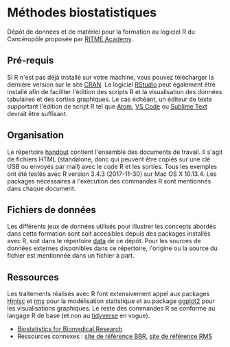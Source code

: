 # Méthodes biostatistiques

Dépôt de données et de matériel pour la formation au logiciel R du Cancéropôle proposée par [RITME Academy](http://www.ritme.com).

## Pré-requis

Si R n'est pas déjà installé sur votre machine, vous pouvez télécharger la dernière version sur le site [CRAN](http://cran.r-project.org). Le logiciel [RStudio](http://www.rstudio.com) peut également être installé afin de faciliter l'édition des scripts R et la visualisation des données tabulaires et des sorties graphiques. Le cas échéant, un éditeur de texte supportant l'édition de script R tel que [Atom](https://atom.io), [VS Code](https://code.visualstudio.com) ou [Sublime Text](https://www.sublimetext.com) devrait être suffisant.

## Organisation

Le répertoire [handout](https://bitbucket.org/chlalanne/rstats-canceropole/src/master/handout/) contient l'ensemble des documents de travail. Il s'agit de fichiers HTML (standalone, donc qui peuvent être copiés sur une clé USB ou envoyés par mail) avec le code R et les sorties. Tous les exemples ont été testés avec R version 3.4.3 (2017-11-30) sur Mac OS X 10.13.4. Les packages nécessaires à l'exécution des commandes R sont mentionnés dans chaque document.

## Fichiers de données

Les différents jeux de données utilisés pour illustrer les concepts abordés dans cette formation sont soit accesibles depuis des packages installés avec R, soit dans le répertoire [data](https://bitbucket.org/chlalanne/rstats-canceropole/src/master/data/) de ce dépôt. Pour les sources de données externes disponibles dans ce répertoire, l'origine ou la source du fichier est mentionnée dans un fichier à part.


## Ressources

Les traitements réalisés avec R font extensivement appel aux packages [Hmisc](https://cran.r-project.org/web/packages/Hmisc/index.html) et [rms](https://cran.r-project.org/web/packages/rms/index.html) pour la modélisation statistique et au package [ggplot2](http://ggplot2.tidyverse.org) pour les visualisations graphiques. Le reste des commandes R se conforme au langage R de base (et non au [tidyverse](https://www.tidyverse.org) en vogue).

- [Biostatistics for Biomedical Research](http://fharrell.com/doc/bbr.pdf) 
- Ressources connexes : [site de référence BBR](http://biostat.mc.vanderbilt.edu/wiki/Main/ClinStat), [site de référence RMS](http://biostat.mc.vanderbilt.edu/wiki/Main/RmS)
